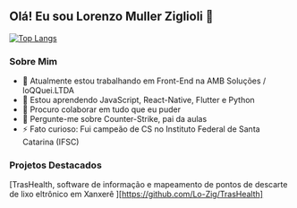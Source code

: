 ## Olá! Eu sou Lorenzo Muller Ziglioli 👋

[![Top Langs](https://github-readme-stats.vercel.app/api/top-langs/?username=Lo-Zig&layout=compact)](https://github.com/Lo-Zig/github-readme-stats)

### Sobre Mim
- 🔭 Atualmente estou trabalhando em Front-End na AMB Soluções / loQQuei.LTDA
- 🌱 Estou aprendendo JavaScript, React-Native, Flutter e Python
- 👯 Procuro colaborar em tudo que eu puder
- 💬 Pergunte-me sobre Counter-Strike, pai da aulas
- ⚡ Fato curioso: Fui campeão de CS no Instituto Federal de Santa Catarina (IFSC)

### Projetos Destacados
[TrasHealth, software de informação e mapeamento de pontos de descarte de lixo eltrônico em Xanxerê ][https://github.com/Lo-Zig/TrasHealth]
